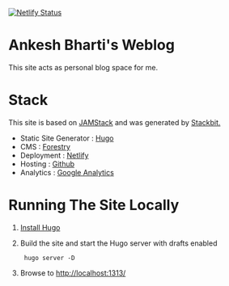 [![Netlify Status](https://api.netlify.com/api/v1/badges/6ca76ecc-7960-40d8-b56e-39430a89ebc6/deploy-status)](https://app.netlify.com/sites/ankeshb/deploys)

# Ankesh Bharti's Weblog

This site acts as personal blog space for me.

# Stack

This site is based on [JAMStack](https://jamstack.org/ "JAMStack") and was generated by [Stackbit.](https://www.stackbit.com/ "Stackbit")

* Static Site Generator :  [Hugo](https://gohugo.io/)
* CMS : [Forestry](https://forestry.io/)
* Deployment : [Netlify](https://www.netlify.com/)
* Hosting : [Github](https://github.com/)
* Analytics : [Google Analytics](https://analytics.google.com)

# Running The Site Locally

1. [Install Hugo](https://gohugo.io/getting-started/quick-start/#step-1-install-hugo)

1. Build the site and start the Hugo server with drafts enabled

        hugo server -D

1. Browse to [http://localhost:1313/](http://localhost:1313/)
